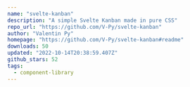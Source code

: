 ```yaml
---
name: "svelte-kanban"
description: "A simple Svelte Kanban made in pure CSS"
repo_url: "https://github.com/V-Py/svelte-kanban"
author: "Valentin Py"
homepage: "https://github.com/V-Py/svelte-kanban#readme"
downloads: 50
updated: "2022-10-14T20:38:59.407Z"
github_stars: 52
tags: 
  - component-library
---
```

